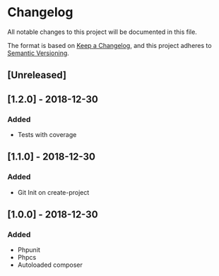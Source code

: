 # Changelog
All notable changes to this project will be documented in this file.

The format is based on [Keep a Changelog](https://keepachangelog.com/en/1.0.0/),
and this project adheres to [Semantic Versioning](https://semver.org/spec/v2.0.0.html).

## [Unreleased]

## [1.2.0] - 2018-12-30
### Added
- Tests with coverage

## [1.1.0] - 2018-12-30
### Added
- Git Init on create-project

## [1.0.0] - 2018-12-30
### Added
- Phpunit
- Phpcs
- Autoloaded composer
